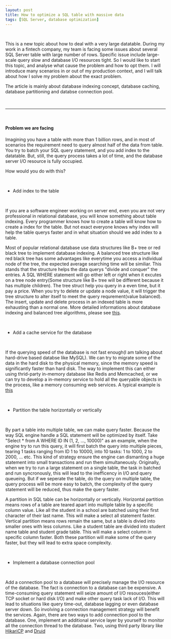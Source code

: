 ```yaml
---
layout: post
title: How to optimize a SQL table with massive data
tags: [SQL Server, database optimization]
---
```



<br/>

This is a new topic about how to deal with a very large datatable. During my work in a fintech company, my team is facing some issues about several SQL Server table with large number of rows. Specific issue include large-scale query slow and database I/O resources tight. So I would like to start this topic, and analyse what cause the problem and how to opt them. I will introduce many scenarios in or out of my production context, and I will talk about how I solve my problem about the exact problem. 

The article is mainly about database indexing concept, database caching, database partitioning and databse connection pool.

<br/>

***

<br/>

#### Problem we are facing

Imagining you have a table with more than 1 billion rows, and in most of scenarios the requirement need to query almost half of the data from table. You try to batch your SQL query statement, and you add index to the datatable. But, still, the query process takes a lot of time, and the database server I/O resource is fully occupied.

How would you do with this?

<br/>

- Add index to the table

<br/>

If you are a software engineer working on server end, even you are not very professional in relational database, you will know something about table indexing. Every programmer knows how to create a table will know how to create a index for the table. But not exact everyone knows why index will help the table querys faster and in what situation should we add index to a table.

Most of popular relational database use data structures like B+ tree or red black tree to implement database indexing. A balanced tree structure like red black tree has some advantages like everytime you access a individual node of the tree, the expected average searching time will be similiar. This stands that the structure helps the data querys "divide and conquer" the entries. A SQL WHERE statement will go either left or right when it excutes on a tree node entry(Some structure like B+ tree will be different because it has multiple children). The tree struct help you query in a even time, but it pay a price. When you try to delete or update a node value, it will trigger the tree structure to alter itself to meet the query requrement(value balanced). The insert, update and delete process in an indexed table is more exhausting than a normal one. More detailed informations about database indexing and balanced tree algorithms, please see [this](https://medium.com/trendyol-tech/sql-server-index-architecture-b320999547c4).

<br/>

- Add a cache service for the database

<br/>

If the querying speed of the database is not fast enough(I am talking about hard-drive based databse like MySQL). We can try to migrate some of the data in the hard disk to the physical memory, since the memory speed is significantly faster than hard disk. The way to implement this can either using thrid-party in-memory database like Redis and Memcached, or we can try to develop a in-memory service to hold all the queryable objects in the process, like a memory consuming web services. A typical example is [this](https://github.com/hyperoslo/Cache)

<br/>

- Partition the table horizontally or vertically

<br/>

By part a table into multiple table, we can make query faster. Because the way SQL engine handle a SQL statement will be optimized by itself. Take "Select * from A WHERE ID IN (1, 2, ..., 10000)" as an example, when the engine try to run this query, it will first batch the query into multiple pieces, tearing 1 tasks ranging from ID 1 to 10000, into 10 tasks: 1 to 1000, 2 to 2000, ... etc. This kind of strategy ensure the engine can dismanting a huge statement into small transactions and run them simultaneously. Originally, when we try to run a large statement on a single table, the task in batched and run syncronously, this will lead to the inefficency in I/O and query queueing. But if we seperate the table, do the query on multiple table, the query process will be more easy to batch, the complexity of the query statement will be reduced, thus make the query faster. 

A partition in SQL table can be horizontally or vertically. Horizontal partition means rows of a table are teared apart into multiple table by a specific column value. Like all the student in a school are batched using their first character of their last name. This will make a select all statement faster. Vertical partition means rows remain the same, but a table is divied into smaller ones with less columns. Like a student table are divided into student name table and student grade table. This will make a select column in specific column faster. Both these partition will make some of the query faster, but they will lead to extra space complexity.

<br/>

- Implement a database connection pool

<br/>

Add a connection pool to a database will precisely manage the I/O resource of the database. The fact is connection to a database can be expensive. A time-consuming query statement will seize amount of I/O resouces(either TCP socket or hard disk I/O) and make other query task lack of I/O. This will lead to situations like query time-out, database lagging or even database server down. So involving a connection management strategy will benefit the services. Again, there are two ways to add connection pool to the database. One, implement an additional service layer by yourself to monitor all the connection thread to the database. Two, using third party library like [HikariCP](https://github.com/brettwooldridge/HikariCP) and [Druid](https://druid.apache.org/)

<br/>